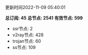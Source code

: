 更新时间2022-11-09 05:40:01

**总订阅: 45**
**总节点: 2541**
**有效节点: 599**
- ssr节点: 2
- v2ray节点: 428
- trojan节点: 60
- ss节点: 109
